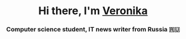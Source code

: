 <h1 align="center">Hi there, I'm <a href="https://daniilshat.ru/" target="_blank">Veronika</a> 
<h3 align="center">Computer science student, IT news writer from Russia 🇷🇺</h3>
